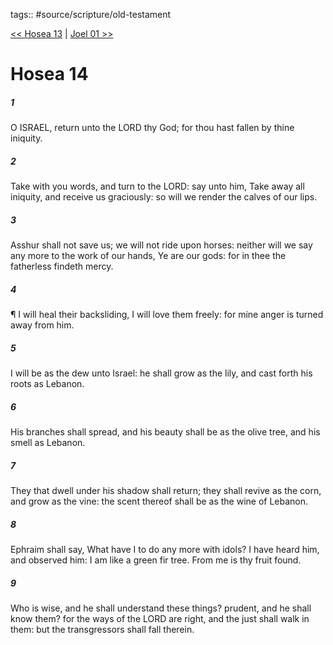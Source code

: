 tags:: #source/scripture/old-testament

[<< Hosea 13](old-testament/28_Hosea/Hosea_13.md) | [Joel 01 >>](old-testament/29_Joel/Joel_01.md)

# Hosea 14

##### 1

O ISRAEL, return unto the LORD thy God; for thou hast fallen by thine iniquity.

##### 2

Take with you words, and turn to the LORD: say unto him, Take away all iniquity, and receive us graciously: so will we render the calves of our lips.

##### 3

Asshur shall not save us; we will not ride upon horses: neither will we say any more to the work of our hands, Ye are our gods: for in thee the fatherless findeth mercy.

##### 4

¶ I will heal their backsliding, I will love them freely: for mine anger is turned away from him.

##### 5

I will be as the dew unto Israel: he shall grow as the lily, and cast forth his roots as Lebanon.

##### 6

His branches shall spread, and his beauty shall be as the olive tree, and his smell as Lebanon.

##### 7

They that dwell under his shadow shall return; they shall revive as the corn, and grow as the vine: the scent thereof shall be as the wine of Lebanon.

##### 8

Ephraim shall say, What have I to do any more with idols? I have heard him, and observed him: I am like a green fir tree. From me is thy fruit found.

##### 9

Who is wise, and he shall understand these things? prudent, and he shall know them? for the ways of the LORD are right, and the just shall walk in them: but the transgressors shall fall therein.

